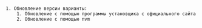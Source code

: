 # 
	1. Обновление версии варианты:
		1. Обновление с помощью программы установщика с официального сайта
		2. Обновление с помощью nvm 